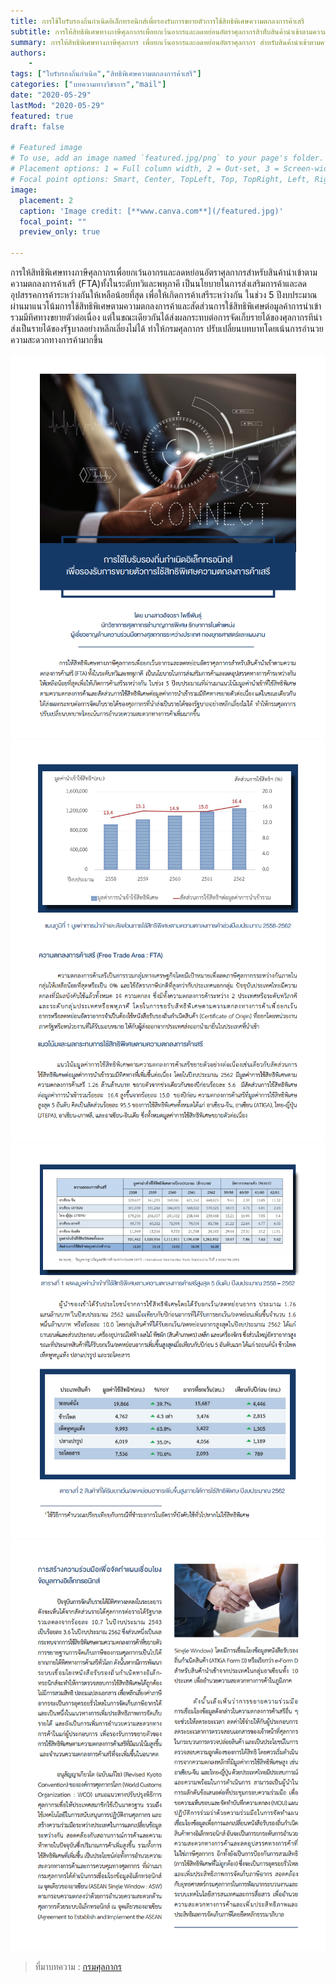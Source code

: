 ```yaml
---
title: การใช้ใบรับรองถิ่นกำเนิดอิเล็กทรอนิกส์เพื่อรองรับการขยายตัวการใช้สิทธิพิเศษความตกลงการค้าเสรี 
subtitle: การให้สิทธิพิเศษทางภาษีศุลกากรเพื่อยกเว้นอากรและลดหย่อนอัตราศุลกากรสิาห้ับสินค้านำเข้าตามความตกลงการค้าเสรี FTA ทั้งในระดับทวิและพหุภาคี เป็นนโยบายในการส่งเสริมการค้าและลดอุปสรรคการค้าระหว่างกันให้เหลือน้อยที่สุด เพื่อให้เกิดการค้าเสรีระหว่างกัน 
summary: การให้สิทธิพิเศษทางภาษีศุลกากร เพื่อยกเว้นอากรและลดหย่อนอัตราศุลกากร สำหรับสินค้านำเข้าตามความตกลงการค้าเสรี FTA ทั้งในระดับทวิและพหุภาคี เป็นนโยบายในการส่งเสริมการค้าและลดอุปสรรคการค้าระหว่างกันให้เหลือน้อยที่สุด เพื่อให้เกิดการค้าเสรีระหว่างกัน
authors:
    - 
tags: ["ใบรับรองถิ่นกำเนิด","สิทธิพิเศษความตกลงการค้าเสรี"]
categories: ["บทความทางวิชาการ","mail"]
date: "2020-05-29"
lastMod: "2020-05-29"
featured: true
draft: false

# Featured image
# To use, add an image named `featured.jpg/png` to your page's folder.
# Placement options: 1 = Full column width, 2 = Out-set, 3 = Screen-width
# Focal point options: Smart, Center, TopLeft, Top, TopRight, Left, Right, BottomLeft, Bottom, BottomRight
image:
  placement: 2
  caption: 'Image credit: [**www.canva.com**](/featured.jpg)'
  focal_point: ""
  preview_only: true

---
```



การให้สิทธิพิเศษทางภาษีศุลกากรเพื่อยกเว้นอากรและลดหย่อนอัตราศุลกากรสำหรับสินค้านำเข้าตามความตกลงการค้าเสรี (FTA)ทั้งในระดับทวิและพหุภาคี เป็นนโยบายในการส่งเสริมการค้าและลดอุปสรรคการค้าระหว่างกันให้เหลือน้อยที่สุด เพื่อให้เกิดการค้าเสรีระหว่างกัน ในช่วง 5 ปีงบประมาณผ่านมาแนวโน้มการใช้สิทธิพิเศษตามความตกลงการค้าและสัดส่วนการใช้สิทธิพิเศษต่อมูลค้าการนำเข้ารวมมีทิศทางขยายตัวต่อเนื่อง แต่ในขณะเดียวกันได้ส่งผลกระทบต่อการจัดเก็บรายได้ของศุลกากรทีนำส่งเป็นรายได้ของรัฐบาลอย่างหลีกเลี่ยงไม่ได้ ทำให้กรมศุลกากร
ปรับเปลี่ยนบทบาทโดยเน้นการอำนวยความสะดวกทางการค้ามากขึ้น

![](img/documentpng_Page1.png)
![](img/documentpng_Page2.png)
![](img/documentpng_Page3.png)
![](img/documentpng_Page4.png)



> ที่มาบทความ : [กรมศุลกากร](http://www.customs.go.th/cont_strc_simple_with_date.php?current_id=14232832414b505e4e464b4a464b4a)